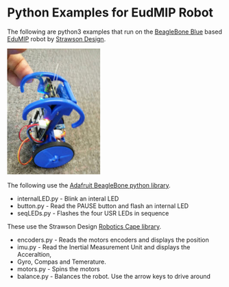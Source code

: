 Python Examples for EudMIP Robot
================================

The following are python3 examples that run on the
[BeagleBone Blue](http://beagleboard.org/blue) based 
[EduMIP](http://strawsondesign.com/#!edumip-about) robot by
[Strawson Design](http://strawsondesign.com/).

![Balancing Robot](./balancingRobot.jpg "Balancing Robot")

The following use the [Adafruit BeagleBone python library](https://learn.adafruit.com/setting-up-io-python-library-on-beaglebone-black/overview).

- internalLED.py - Blink an interal LED
- button.py - Read the PAUSE button and flash an internal LED
- seqLEDs.py - Flashes the four USR LEDs in sequence

These use the Strawson Design [Robotics Cape library](http://strawsondesign.com/#!manual-install).

- encoders.py - Reads the motors encoders and displays the position
- imu.py - Read the Inertial Measurement Unit and displays the Acceraltion,
- Gyro, Compas and Temerature.
- motors.py - Spins the motors
- balance.py - Balances the robot.  Use the arrow keys to drive around

